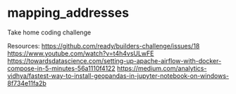 # mapping_addresses
Take home coding challenge

Resources:
https://github.com/ready/builders-challenge/issues/18
https://www.youtube.com/watch?v=t4h4vsULwFE
https://towardsdatascience.com/setting-up-apache-airflow-with-docker-compose-in-5-minutes-56a1110f4122
https://medium.com/analytics-vidhya/fastest-way-to-install-geopandas-in-jupyter-notebook-on-windows-8f734e11fa2b
